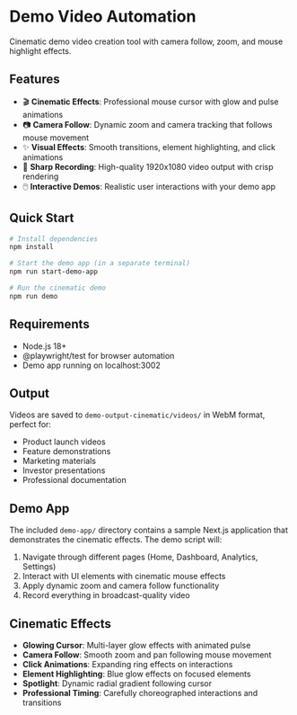 # Demo Video Automation

Cinematic demo video creation tool with camera follow, zoom, and mouse highlight effects.

## Features

- 🎬 **Cinematic Effects**: Professional mouse cursor with glow and pulse animations
- 📷 **Camera Follow**: Dynamic zoom and camera tracking that follows mouse movement
- ✨ **Visual Effects**: Smooth transitions, element highlighting, and click animations
- 🎯 **Sharp Recording**: High-quality 1920x1080 video output with crisp rendering
- 🖱️ **Interactive Demos**: Realistic user interactions with your demo app

## Quick Start

```bash
# Install dependencies
npm install

# Start the demo app (in a separate terminal)
npm run start-demo-app

# Run the cinematic demo
npm run demo
```

## Requirements

- Node.js 18+
- @playwright/test for browser automation
- Demo app running on localhost:3002

## Output

Videos are saved to `demo-output-cinematic/videos/` in WebM format, perfect for:
- Product launch videos
- Feature demonstrations  
- Marketing materials
- Investor presentations
- Professional documentation

## Demo App

The included `demo-app/` directory contains a sample Next.js application that demonstrates the cinematic effects. The demo script will:

1. Navigate through different pages (Home, Dashboard, Analytics, Settings)
2. Interact with UI elements with cinematic mouse effects
3. Apply dynamic zoom and camera follow functionality
4. Record everything in broadcast-quality video

## Cinematic Effects

- **Glowing Cursor**: Multi-layer glow effects with animated pulse
- **Camera Follow**: Smooth zoom and pan following mouse movement  
- **Click Animations**: Expanding ring effects on interactions
- **Element Highlighting**: Blue glow effects on focused elements
- **Spotlight**: Dynamic radial gradient following cursor
- **Professional Timing**: Carefully choreographed interactions and transitions